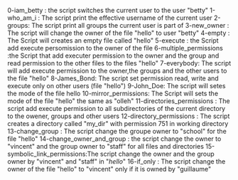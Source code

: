 0-iam_betty : the script switches the current user to the user "betty"
1-who_am_i : The script print the effective username of the current user
2-groups: The script print all groups the current user is part of
3-new_owner : The script will change the owner of the file "hello" to user "betty" 
4-empty : The Script will creates an empty file called "hello"
5-execute : the Script add execute persomission to the owner of the file
6-multiple_permissions :the Script that add executer permission to the owner and the group and read permission to the other files to the files "hello" 
7-everybody: The script will add execute permission to the owner,the groups and the other users to the file "hello"
8-James_Bond: The script set permission read, write and execute only on other users (file "hello")
9-John_Doe: The script will setes the mode of the file hello
10-mirror_permissions: The Script will sets the mode of the file "hello" the same as "olleh"
11-directories_permissions : The script add execute permission to all subdirectories of the current directory to the owener, groups and other users
12-directory_permissions : The script creates a directory called "my_dir" with permission 751 in working directory
13-change_group : The script change the groupe owner to "school" for the file "hello"
14-change_owner_and_group : the script change the owner to "vincent" and the group owner to "staff" for all files and directories
15-symbolic_link_permissions:The script change the owner and the group owner by "vincent" and "staff" in "_hello_"
16-if_only : The script change the owner of the file "hello" to "vincent" only if it is owned by "guillaume" 
